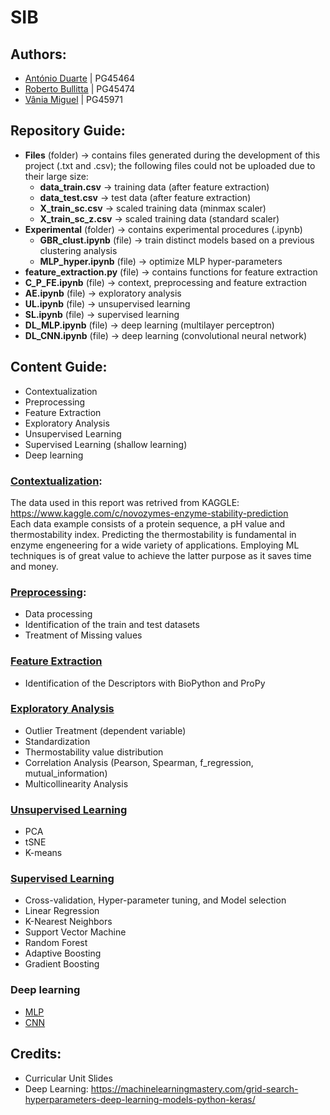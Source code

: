 # SIB

## Authors:
* [António Duarte](https://github.com/anccduarte) | PG45464
* [Roberto Bullitta](https://github.com/rocobull) | PG45474
* [Vânia Miguel](https://github.com/vaniamiguel13) | PG45971

## Repository Guide:
* **Files** (folder) -> contains files generated during the development of this project (.txt and .csv); the following files could not be uploaded due to their large size:
  * **data_train.csv** -> training data (after feature extraction)
  * **data_test.csv** -> test data (after feature extraction)
  * **X_train_sc.csv** -> scaled training data (minmax scaler)
  * **X_train_sc_z.csv** -> scaled training data (standard scaler)
* **Experimental** (folder) -> contains experimental procedures (.ipynb)
  * **GBR_clust.ipynb** (file) -> train distinct models based on a previous clustering analysis
  * **MLP_hyper.ipynb** (file) -> optimize MLP hyper-parameters
* **feature_extraction.py** (file) -> contains functions for feature extraction
* **C_P_FE.ipynb** (file) -> context, preprocessing and feature extraction
* **AE.ipynb** (file) -> exploratory analysis
* **UL.ipynb** (file) -> unsupervised learning
* **SL.ipynb** (file) -> supervised learning
* **DL_MLP.ipynb** (file) -> deep learning (multilayer perceptron)
* **DL_CNN.ipynb** (file) -> deep learning (convolutional neural network)

## Content Guide:
* Contextualization
* Preprocessing 
* Feature Extraction
* Exploratory Analysis
* Unsupervised Learning
* Supervised Learning (shallow learning)
* Deep learning

### [Contextualization](https://github.com/vaniamiguel13/SIB/blob/main/C_P_FE.ipynb):
The data used in this report was retrived from KAGGLE: https://www.kaggle.com/c/novozymes-enzyme-stability-prediction  
Each data example consists of a protein sequence, a pH value and thermostability index. Predicting the thermostability is fundamental in enzyme engeneering for a wide variety of applications. Employing ML techniques is of great value to achieve the latter purpose as it saves time and money.

### [Preprocessing](https://github.com/vaniamiguel13/SIB/blob/main/C_P_FE.ipynb): 
* Data processing
* Identification of the train and test datasets
* Treatment of Missing values

### [Feature Extraction](https://github.com/vaniamiguel13/SIB/blob/main/C_P_FE.ipynb)
* Identification of the Descriptors with BioPython and ProPy

### [Exploratory Analysis](https://github.com/vaniamiguel13/SIB/blob/main/AE.ipynb)
* Outlier Treatment (dependent variable)
* Standardization
* Thermostability value distribution 
* Correlation Analysis (Pearson, Spearman, f_regression, mutual_information)
* Multicollinearity Analysis

### [Unsupervised Learning](https://github.com/vaniamiguel13/SIB/blob/main/UL.ipynb)
* PCA
* tSNE
* K-means

### [Supervised Learning](https://github.com/vaniamiguel13/SIB/blob/main/SL.ipynb)
* Cross-validation, Hyper-parameter tuning, and Model selection
* Linear Regression
* K-Nearest Neighbors
* Support Vector Machine
* Random Forest
* Adaptive Boosting
* Gradient Boosting

### Deep learning
* [MLP](https://github.com/vaniamiguel13/SIB/blob/main/DL_MLP.ipynb)
* [CNN](https://github.com/vaniamiguel13/SIB/blob/main/DL_CNN.ipynb)

## Credits:
* Curricular Unit Slides
* Deep Learning: https://machinelearningmastery.com/grid-search-hyperparameters-deep-learning-models-python-keras/
